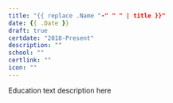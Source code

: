 ```yaml
---
title: "{{ replace .Name "-" " " | title }}"
date: {{ .Date }}
draft: true
certdate: "2018-Present"
description: ""
school: ""
certlink: ""
icon: ""
---
```


Education text description here
